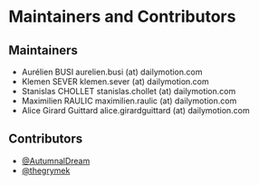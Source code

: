 Maintainers and Contributors
============================

Maintainers
-----------

* Aurélien BUSI aurelien.busi (at) dailymotion.com
* Klemen SEVER klemen.sever (at) dailymotion.com
* Stanislas CHOLLET stanislas.chollet (at) dailymotion.com
* Maximilien RAULIC maximilien.raulic (at) dailymotion.com
* Alice Girard Guittard alice.girardguittard (at) dailymotion.com

Contributors
------------

* [@AutumnalDream](https://github.com/AutumnalDream)
* [@thegrymek](https://github.com/thegrymek)
